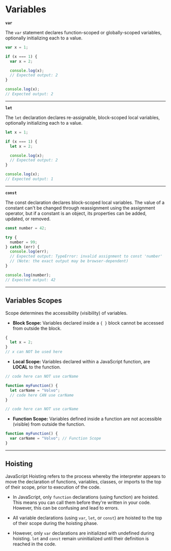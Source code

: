 # Variables

**`var`**

The `var` statement declares function-scoped or globally-scoped variables, optionally initializing each to a value.

```js
var x = 1;

if (x === 1) {
  var x = 2;

  console.log(x);
  // Expected output: 2
}

console.log(x);
// Expected output: 2
```

---

**`let`**

The `let` declaration declares re-assignable, block-scoped local variables, optionally initializing each to a value.

```js
let x = 1;

if (x === 1) {
  let x = 2;

  console.log(x);
  // Expected output: 2
}

console.log(x);
// Expected output: 1
```

---

**`const`**

The const declaration declares block-scoped local variables. The value of a constant can't be changed through reassignment using the assignment operator, but if a constant is an object, its properties can be added, updated, or removed.

```js
const number = 42;

try {
  number = 99;
} catch (err) {
  console.log(err);
  // Expected output: TypeError: invalid assignment to const 'number'
  // (Note: the exact output may be browser-dependent)
}

console.log(number);
// Expected output: 42
```

---

## Variables Scopes

Scope determines the accessibility (visibility) of variables.

- **Block Scope:** Variables declared inside a `{ }` block cannot be accessed from outside the block.

```js
{
  let x = 2;
}
// x can NOT be used here
```

- **Local Scope:** Variables declared within a JavaScript function, are **LOCAL** to the function.

```js
// code here can NOT use carName

function myFunction() {
  let carName = "Volvo";
  // code here CAN use carName
}

// code here can NOT use carName
```

- **Function Scope:** Variables defined inside a function are not accessible (visible) from outside the function.

```js
function myFunction() {
  var carName = "Volvo"; // Function Scope
}
```

---

## Hoisting

JavaScript Hoisting refers to the process whereby the interpreter appears to move the declaration of functions, variables, classes, or imports to the top of their scope, prior to execution of the code.

- In JavaScript, only `function` declarations (using function) are hoisted. This means you can call them before they're written in your code. However, this can be confusing and lead to errors.

- All variable declarations (using `var`, `let`, or `const`) are hoisted to the top of their scope during the hoisting phase.

- However, only `var` declarations are initialized with undefined during hoisting. `let` and `const` remain uninitialized until their definition is reached in the code.
